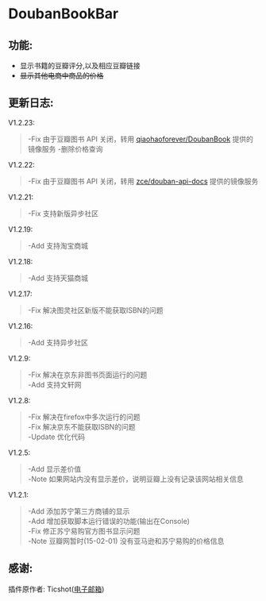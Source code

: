 # DoubanBookBar

## 功能:

- 显示书籍的豆瓣评分,以及相应豆瓣链接
- ~~显示其他电商中商品的价格~~

## 更新日志:
V1.2.23:
>-Fix 由于豆瓣图书 API 关闭，转用 [qiaohaoforever/DoubanBook](https://github.com/qiaohaoforever/DoubanBook) 提供的镜像服务
>-删除价格查询

V1.2.22:
>-Fix 由于豆瓣图书 API 关闭，转用 [zce/douban-api-docs](https://github.com/zce/douban-api-docs) 提供的镜像服务

V1.2.21:
>-Fix 支持新版异步社区

V1.2.19:
>-Add 支持淘宝商城

V1.2.18:
>-Add 支持天猫商城

V1.2.17:
>-Fix 解决图灵社区新版不能获取ISBN的问题

V1.2.16:
>-Add 支持异步社区 

V1.2.9:
>-Fix 解决在京东非图书页面运行的问题  
>-Add 支持文轩网 

V1.2.8:
>-Fix 解决在firefox中多次运行的问题  
>-Fix 解决京东不能获取ISBN的问题  
>-Update 优化代码  

V1.2.5:
>-Add 显示差价值  
>-Note 如果网站内没有显示差价，说明豆瓣上没有记录该网站相关信息

V1.2.1:
>-Add 添加苏宁第三方商铺的显示  
>-Add 增加获取脚本运行错误的功能(输出在Console)  
>-Fix 修正苏宁易购官方图书显示问题   
>-Note 豆瓣网暂时(15-02-01) 没有亚马逊和苏宁易购的价格信息  

## 感谢:
插件原作者: Ticshot([电子邮箱](mailto:Ticshot@gmail.com))
